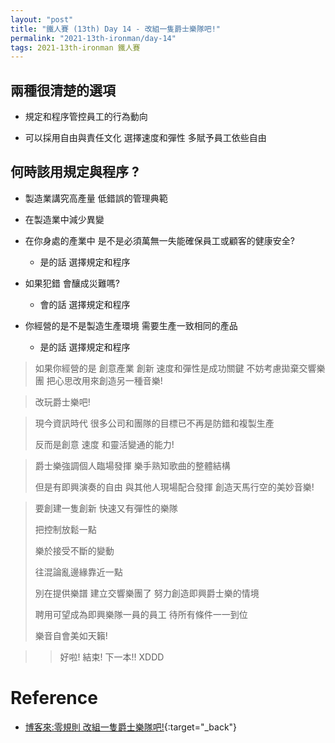 ```yaml
---
layout: "post"
title: "鐵人賽 (13th) Day 14 - 改組一隻爵士樂隊吧!"
permalink: "2021-13th-ironman/day-14"
tags: 2021-13th-ironman 鐵人賽
---
```


## 兩種很清楚的選項

- 規定和程序管控員工的行為動向

- 可以採用自由與責任文化 選擇速度和彈性 多賦予員工依些自由

## 何時該用規定與程序 ?

- 製造業講究高產量 低錯誤的管理典範
- 在製造業中減少異變
- 在你身處的產業中 是不是必須萬無一失能確保員工或顧客的健康安全?

  - 是的話 選擇規定和程序

- 如果犯錯 會釀成災難嗎?

  - 會的話 選擇規定和程序

- 你經營的是不是製造生產環境 需要生產一致相同的產品
  - 是的話 選擇規定和程序

> 如果你經營的是 創意產業 創新 速度和彈性是成功關鍵 不妨考慮拋棄交響樂團 把心思改用來創造另一種音樂!

> 改玩爵士樂吧!

> 現今資訊時代 很多公司和團隊的目標已不再是防錯和複製生產
>
> 反而是創意 速度 和靈活變通的能力!

> 爵士樂強調個人臨場發揮 樂手熟知歌曲的整體結構
>
> 但是有即興演奏的自由 與其他人現場配合發揮 創造天馬行空的美妙音樂!

> 要創建一隻創新 快速又有彈性的樂隊
>
> 把控制放鬆一點
>
> 樂於接受不斷的變動
>
> 往混論亂邊緣靠近一點
>
> 別在提供樂譜 建立交響樂團了 努力創造即興爵士樂的情境
>
> 聘用可望成為即興樂隊一員的員工 待所有條件一一到位
>
> 樂音自會美如天籟!

> > 好啦! 結束! 下一本!! XDDD

# Reference

- [博客來:零規則 改組一隻爵士樂隊吧!](https://www.books.com.tw/products/0010873975?sloc=main){:target="\_back"}
